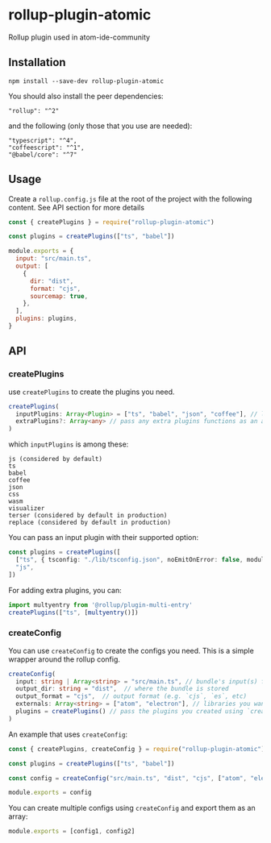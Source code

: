 # rollup-plugin-atomic

Rollup plugin used in atom-ide-community

## Installation

```
npm install --save-dev rollup-plugin-atomic
```

You should also install the peer dependencies:

```
"rollup": "^2"
```

and the following (only those that you use are needed):

```
"typescript": "^4",
"coffeescript": "^1",
"@babel/core": "^7"
```

## Usage

Create a `rollup.config.js` file at the root of the project with the following content. See API section for more details

```js
const { createPlugins } = require("rollup-plugin-atomic")

const plugins = createPlugins(["ts", "babel"])

module.exports = {
  input: "src/main.ts",
  output: [
    {
      dir: "dist",
      format: "cjs",
      sourcemap: true,
    },
  ],
  plugins: plugins,
}
```

## API

### createPlugins

use `createPlugins` to create the plugins you need.

```ts
createPlugins(
  inputPlugins: Array<Plugin> = ["ts", "babel", "json", "coffee"], // languages/plugins you use
  extraPlugins?: Array<any>	// pass any extra plugins functions as an array like `[multientry()]`
)
```

which `inputPlugins` is among these:

```
js (considered by default)
ts
babel
coffee
json
css
wasm
visualizer
terser (considered by default in production)
replace (considered by default in production)
```

You can pass an input plugin with their supported option:

```ts
const plugins = createPlugins([
  ["ts", { tsconfig: "./lib/tsconfig.json", noEmitOnError: false, module: "ESNext" }],
  "js",
])
```

For adding extra plugins, you can:

```ts
import multyentry from '@rollup/plugin-multi-entry'
createPlugins(["ts", [multyentry()])
```

### createConfig

You can use `createConfig` to create the configs you need. This is a simple wrapper around the rollup config.

```ts
createConfig(
  input: string | Array<string> = "src/main.ts", // bundle's input(s) file(s)
  output_dir: string = "dist",	// where the bundle is stored
  output_format = "cjs",  // output format (e.g. `cjs`, `es`, etc)
  externals: Array<string> = ["atom", "electron"], // libraries you want to be external
  plugins = createPlugins() // pass the plugins you created using `createPlugins()`
)
```

An example that uses `createConfig`:

```js
const { createPlugins, createConfig } = require("rollup-plugin-atomic")

const plugins = createPlugins(["ts", "babel"])

const config = createConfig("src/main.ts", "dist", "cjs", ["atom", "electron", "node-pty-prebuilt-multiarch"], plugins)

module.exports = config
```

You can create multiple configs using `createConfig` and export them as an array:

```js
module.exports = [config1, config2]
```
